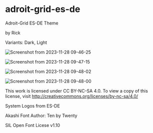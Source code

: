 # adroit-grid-es-de

Adroit-Grid ES-DE Theme

by Rick

Variants: Dark, Light

![Screenshot from 2023-11-28 09-46-25](https://github.com/RickAndTired/adroit-grid-es-de/assets/53553229/1bf1fc23-1ba7-44ed-9c61-6e9f26d43012)

![Screenshot from 2023-11-28 09-47-15](https://github.com/RickAndTired/adroit-grid-es-de/assets/53553229/030ac108-de5d-4b56-bf0a-3dbc3227974b)

![Screenshot from 2023-11-28 09-48-02](https://github.com/RickAndTired/adroit-grid-es-de/assets/53553229/a0ece3ef-f811-4589-af12-014c2bd6df0c)

![Screenshot from 2023-11-28 09-48-00](https://github.com/RickAndTired/adroit-grid-es-de/assets/53553229/a4bbbc0d-bf0d-482b-94b7-b5681f429cc6)

This work is licensed under CC BY-NC-SA 4.0. To view a copy of this license, visit http://creativecommons.org/licenses/by-nc-sa/4.0/

System Logos from ES-DE

Akashi Font Author: Ten by Twenty

SIL Open Font Licese v1.10

